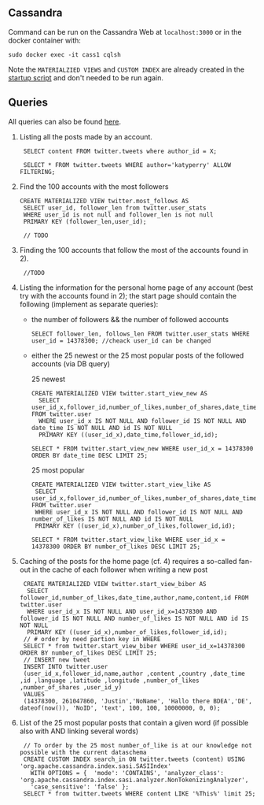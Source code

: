 ## Cassandra

Command can be run on the Cassandra Web at `localhost:3000` or in the docker container with:

    sudo docker exec -it cass1 cqlsh
            
Note the `MATERIALZIED VIEWS` and `CUSTOM INDEX` are already created in the [startup script](https://github.com/Miracle-Fruit/kikeriki/blob/main/cassandra/startup/setup/setup_db.sh) and don't needed to be run again.

## Queries

All queries can also be found [here](https://github.com/Miracle-Fruit/kikeriki/tree/main/cassandra/startup/queries).

1. Listing  all the posts made by an account.

        SELECT content FROM twitter.tweets where author_id = X;

        SELECT * FROM twitter.tweets WHERE author='katyperry' ALLOW FILTERING;

2. Find the 100 accounts with the most followers

       CREATE MATERIALIZED VIEW twitter.most_follows AS
        SELECT user_id, follower_len from twitter.user_stats
        WHERE user_id is not null and follower_len is not null
        PRIMARY KEY (follower_len,user_id);
        
        // TODO
       
3. Finding the 100 accounts that follow the most of the accounts found in 2).

        //TODO 

4. Listing the information for the personal home page of any account (best try with the accounts found in 2); the start page should contain the following (implement as separate queries):
    * the number of followers && the number of followed accounts  
       
          SELECT follower_len, follows_len FROM twitter.user_stats WHERE user_id = 14378300; //cheack user_id can be changed
    
    * either the 25 newest or the 25 most popular posts of the followed accounts (via DB query)

       25 newest
    
          CREATE MATERIALIZED VIEW twitter.start_view_new AS
            SELECT user_id_x,follower_id,number_of_likes,number_of_shares,date_time,name,author,content,id FROM twitter.user
            WHERE user_id_x IS NOT NULL AND follower_id IS NOT NULL AND date_time IS NOT NULL AND id IS NOT NULL
            PRIMARY KEY ((user_id_x),date_time,follower_id,id);
          
          SELECT * FROM twitter.start_view_new WHERE user_id_x = 14378300 ORDER BY date_time DESC LIMIT 25;
        
       25 most popular
       
          CREATE MATERIALIZED VIEW twitter.start_view_like AS
           SELECT user_id_x,follower_id,number_of_likes,number_of_shares,date_time,author,name,content,id FROM twitter.user
           WHERE user_id_x IS NOT NULL AND follower_id IS NOT NULL AND number_of_likes IS NOT NULL AND id IS NOT NULL
           PRIMARY KEY ((user_id_x),number_of_likes,follower_id,id);
           
          SELECT * FROM twitter.start_view_like WHERE user_id_x = 14378300 ORDER BY number_of_likes DESC LIMIT 25; 

5. Caching of the posts for the home page (cf. 4) requires a so-called fan-out in the cache of each follower when writing a new post

        CREATE MATERIALIZED VIEW twitter.start_view_biber AS
         SELECT follower_id,number_of_likes,date_time,author,name,content,id FROM twitter.user 
         WHERE user_id_x IS NOT NULL AND user_id_x=14378300 AND follower_id IS NOT NULL AND number_of_likes IS NOT NULL AND id IS NOT NULL 
         PRIMARY KEY ((user_id_x),number_of_likes,follower_id,id);
        // # order by need partion key in WHERE
        SELECT * from twitter.start_view_biber WHERE user_id_x=14378300 ORDER BY number_of_likes DESC LIMIT 25;
        // INSERT new tweet
        INSERT INTO twitter.user
        (user_id_x,follower_id,name,author ,content ,country ,date_time ,id ,language ,latitude ,longitude ,number_of_likes ,number_of_shares ,user_id_y)
        VALUES
        (14378300, 261047860, 'Justin','NoName', 'Hallo there BDEA','DE', dateof(now()), 'NoID', 'text', 100, 100, 10000000, 0, 0);
        
6. List of the 25 most popular posts that contain a given word (if possible also with AND linking several words)

        // To order by the 25 most number_of_like is at our knowledge not possible with the current dataschema
        CREATE CUSTOM INDEX search_in ON twitter.tweets (content) USING 'org.apache.cassandra.index.sasi.SASIIndex'
          WITH OPTIONS = {  'mode': 'CONTAINS', 'analyzer_class': 'org.apache.cassandra.index.sasi.analyzer.NonTokenizingAnalyzer',
          'case_sensitive': 'false' };
        SELECT * from twitter.tweets WHERE content LIKE '%This%' limit 25;
 
